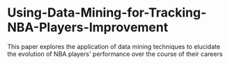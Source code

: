 # Using-Data-Mining-for-Tracking-NBA-Players-Improvement
This paper explores the application of data mining techniques to elucidate the evolution of NBA players' performance over the course of their careers
